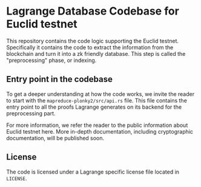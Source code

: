 # Lagrange Database Codebase for Euclid testnet

This repository contains the code logic supporting the Euclid testnet. Specifically it contains the code to extract the information from the 
blockchain and turn it into a zk friendly database. This step is called the "preprocessing" phase, or indexing. 


## Entry point in the codebase

To get a deeper understanding at how the code works, we invite the reader to start with the `mapreduce-plonky2/src/api.rs` file. 
This file contains the entry point to all the proofs Lagrange generates on its backend for the preprocessing part.

For more information, we refer the reader to the public information about Euclid testnet here. 
More in-depth documentation, including cryptographic documentation, will be published soon.

## License

The code is licensed under a Lagrange specific license file located in `LICENSE`.
